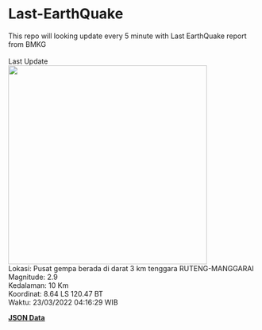 # Last-EarthQuake
This repo will looking update every 5 minute with Last EarthQuake report from BMKG
<br>
<br>
Last Update
<br>
<img src="https://ews.bmkg.go.id/TEWS/data/20220323041629.mmi.jpg" width="400"/>
<br>
Lokasi: Pusat gempa berada di darat 3 km tenggara RUTENG-MANGGARAI <br>
Magnitude: 2.9 <br>
Kedalaman: 10 Km <br>
Koordinat: 8.64 LS 120.47 BT <br>
Waktu: 23/03/2022 04:16:29 WIB <br>

<a href="./data/data.json">**JSON Data**</a>
